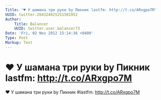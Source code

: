 ```yaml
---
Title: '♥ У шамана три руки by Пикник lastfm: http://t.co/ARxgpo7M'
UUID: twitter.264324625251581952
Author:
    Title: Balancer
    UUID: twitter.user.balancer73
Date: 'Fri, 02 Nov 2012 15:14:36 +0400'
Type: Post
Markup: Text
---
```


# ♥ У шамана три руки by Пикник lastfm: http://t.co/ARxgpo7M

♥ У шамана три руки by Пикник #lastfm: http://t.co/ARxgpo7M